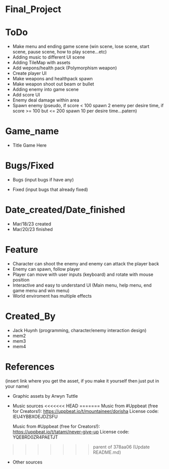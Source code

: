 # Final_Project 

# ToDo
- Make menu and ending game scene (win scene, lose scene, start scene, pause scene, how to play scene...etc)
- Adding music to different UI scene
- Adding TileMap with assets
- Add wepons/health pack (Polymorphism weapon)
- Create player UI 
- Make weapons and healthpack spawn 
- Make weapon shoot out beam or bullet
- Adding enemy into game scene
- Add score UI
- Enemy deal damage within area
- Spawn enemy (pseudo, if score < 100 spawn 2 enemy per desire time, if score >= 100 but <= 200 spawn 10 per desire time...patern)



# Game_name
- Title Game Here

# Bugs/Fixed
- Bugs
(input bugs if have any)

- Fixed
(input bugs that already fixed)

# Date_created/Date_finished
- Mar/18/23 created
- Mar/20/23 finished

# Feature
- Character can shoot the enemy and enemy can attack the player back
- Enemy can spawn, follow player
- Player can move with user inputs (keyboard) and rotate with mouse position
- Interactive and easy to understand UI (Main menu, help menu, end game menu and win menu)
- World enviroment has multiple effects

# Created_By
- Jack Huynh (programming, character/enemy interaction design)
- mem2
- mem3
- mem4


# References
(insert link where you get the asset, if you make it yourself then just put in your name)

- Graphic assets by Arwyn Tuttle 
- Music sources 
<<<<<<< HEAD
=======
  Music from #Uppbeat (free for Creators!):
https://uppbeat.io/t/mountaineer/dorisha
License code: IEU4YBBXOEJDZSFU

  Music from #Uppbeat (free for Creators!):
https://uppbeat.io/t/tatami/never-give-up
License code: YQEBRD0ZR4PAETJT
>>>>>>> parent of 378aa06 (Update README.md)
- Other sources 
